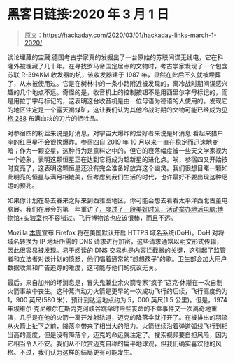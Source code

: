 # 黑客日链接:2020 年 3 月 1 日

> 原文：<https://hackaday.com/2020/03/01/hackaday-links-march-1-2020/>

谈论埋藏的宝藏:德国考古学家真的发掘出了一台原始的苏联间谍无线电，它在科隆外被埋藏了几十年。在寻找罗马帝国定居点的文物时，考古学家发现了一个包含苏联 R-394KM 收发器的坑，该收发器建于 1987 年，显然在此后不久就被埋葬了，从未被使用过。它是在树林中的一条小路附近被发现的，离冷战时期间谍感兴趣的几个地点不远。奇怪的是，收音机上的控制按钮不是用西里尔字母标记的，而是用拉丁字母标记的，这表明这台收音机是由一位母语为德语的人使用的。发现它的地区注定是一个露天褐煤矿，这让我们认为其他冷战时期的文物可能已经成为[贝格 288](https://www.youtube.com/watch?v=azEvfD4C6ow) 布满血块的刀片的牺牲品。

对参宿四的粉丝来说是好消息，对宇宙大爆炸的爱好者来说是坏消息:看起来猎户座的红巨星不会很快爆炸。参宿四自 2019 年 10 月以来一直在稳定而迅速地变暗；作为一颗变星，这种行为是意料之中的，但它的衰落幅度被一些天文学家视为一个迹象，表明这颗恒星正在达到它将成为超新星的进化点。唉，参宿四又开始按时变亮了，这表明这颗恒星还没有完全准备好放弃这个幽灵。我们很想目睹一颗如此明亮的恒星与满月相媲美，但考虑到我们生活的时代，也许最好不要出现这种厄运的预兆。

如果你计划在冬去春来之际来到西雅图地区，你可能会想去看看太平洋西北古董电脑展。我们在展会的第一年重访了[，度过了一段美好时光，活动举办地](https://hackaday.com/2018/02/17/great-beginnings-for-vintage-computing-in-seattle-vcf-pnw/)[活电脑:博物馆+实验室](https://www.livingcomputers.org/)也不容错过。飞行博物馆也应该很棒，而且不远。

Mozilla [本周](https://blog.mozilla.org/blog/2020/02/25/firefox-continues-push-to-bring-dns-over-https-by-default-for-us-users/)宣布 Firefox 将在美国默认开启 HTTPS 域名系统(DoH)。DoH 对将域名转换为 IP 地址所需的 DNS 请求进行加密，这些请求通常以明文形式传输，因此很容易被发现。易于阅读的 DNS 交易也是内容拦截器的关键，这引起了监管者和立法者对该计划的愤怒，他们唱着通常的“想想孩子”的歌。卫生部会加大用户数据收集和广告追踪的难度，这可能与他们的抗议无关。

最后，来自加州的坏消息是，冒失鬼兼业余火箭专家“疯子”迈克·休斯在一次自制火箭事故中丧生。这种蒸汽动力火箭是更早的一次成功飞行的后续，飞行高度约为 1，900 英尺(580 米)，预计到达远地点约为 5，000 英尺(1.5 公里)。但是，1974 年埃维尔·克尼维尔在斯内克河峡谷跳伞时险些丧命的不幸事件又一次离奇地重演，几乎是在他的火箭一离开发射轨道，迈克的降落伞就打开了。在被排出的羽流从火箭上扯下之前，降落伞带来了相当大的阻力。火箭继续沿着弹道弧线飞行到相当高的高度，但是没有降落伞，迈克的命运就注定了。搜索视频要自担风险，因为它相当令人不安。我们从不欣赏迈克自称的扁平地球观，但我们确实喜欢他的风格。不过，我们认为这样的结局更有可能发生。